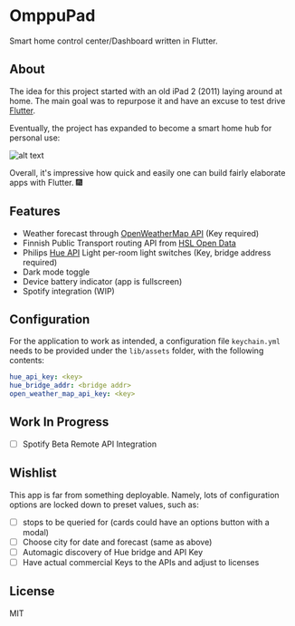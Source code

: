 # OmppuPad

Smart home control center/Dashboard written in Flutter.

## About

The idea for this project started with an old iPad 2 (2011) laying around at home.
The main goal was to repurpose it and have an excuse to test drive [Flutter](https://flutter.io/).

Eventually, the project has expanded to become a smart home hub for personal use:

![alt text](https://github.com/christat/OmppuPad/example/omppu_pad.png "Dashboard screenshot")


Overall, it's impressive how quick and easily one can build fairly elaborate apps with Flutter. :fireworks:

## Features

- Weather forecast through [OpenWeatherMap API](https://openweathermap.org/forecast5) (Key required)
- Finnish Public Transport routing API from [HSL Open Data](https://digitransit.fi/en/developers/apis/1-routing-api/)
- Philips [Hue API](https://www.developers.meethue.com/philips-hue-api) Light per-room light switches (Key, bridge address required)
- Dark mode toggle
- Device battery indicator (app is fullscreen)
- Spotify integration (WIP)

## Configuration

For the application to work as intended, a configuration file `keychain.yml` needs to
be provided under the `lib/assets` folder, with the following contents:

```yaml
hue_api_key: <key>
hue_bridge_addr: <bridge addr>
open_weather_map_api_key: <key>
```

## Work In Progress

- [ ] Spotify Beta Remote API Integration

## Wishlist

This app is far from something deployable.
Namely, lots of configuration options are locked down to preset values, such as:

- [ ] stops to be queried for (cards could have an options button with a modal)
- [ ] Choose city for date and forecast (same as above)
- [ ] Automagic discovery of Hue bridge and API Key
- [ ] Have actual commercial Keys to the APIs and adjust to licenses

## License

MIT




